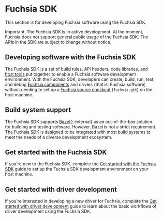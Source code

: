# Fuchsia SDK

This section is for developing Fuchsia software using the Fuchsia SDK.

Important: The Fuchsia SDK is in active development. At the moment, Fuchsia
does not support general public usage of the Fuchsia SDK. The APIs in the SDK
are subject to change without notice.

## Developing software with the Fuchsia SDK

The Fuchsia SDK is a set of build rules, API headers, code libraries, and
[host tools][host-tools] put together to enable a Fuchsia software development
environment. With the Fuchsia SDK, developers can create, build, run, test, and debug
[Fuchsia components][fuchsia-components] and drivers (that is, Fuchsia software)
without needing to set up a [Fuchsia source checkout][fuchsia-platform]
(`fuchsia.git`) on the host machine.

## Build system support

The Fuchsia SDK supports [Bazel][bazel]{:.external} as  an
out-of-the-box solution for building and testing software. However, Bazel is not
a strict requirement. The Fuchsia SDK is designed to be integrated with
most build systems to meet the needs of a diverse development ecosystem.

## Get started with the Fuchsia SDK

If you're new to the Fuchsia SDK, complete the
[Get started with the Fuchsia SDK][get-started-sdk] guide to set up the
Fuchsia SDK development environment on your host machine.

## Get started with driver development

If you're interested in developing a new driver for Fuchsia,
complete the [Get started with driver development][get-started-drivers] guide
to learn about the basic workflows of driver development using the Fuchsia SDK.

<!-- Reference links -->

[host-tools]: https://fuchsia.dev/reference/tools/sdk/ffx
[fuchsia-components]: /docs/concepts/components/v2
[fuchsia-platform]: /docs/development
[bazel]: https://bazel.build/docs
[get-started-sdk]: /docs/get-started/sdk/index.md
[get-started-drivers]: /docs/get-started/sdk/get-started-with-driver.md
